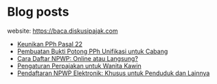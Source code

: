 # Blog posts

website: https://baca.diskusipajak.com

<!-- BLOG-POST-LIST:START -->
- [Keunikan PPh Pasal 22](https://baca.diskusipajak.com/keunikan-pph-pasal-22/)
- [Pembuatan Bukti Potong PPh Unifikasi untuk Cabang](https://baca.diskusipajak.com/pembuatan-bukti-potong-pph-unifikasi-untuk-cabang/)
- [Cara Daftar NPWP: Online atau Langsung?](https://baca.diskusipajak.com/cara-daftar-npwp-online-atau-langsung/)
- [Pengaturan Perpajakan untuk Wanita Kawin](https://baca.diskusipajak.com/pengaturan-perpajakan-untuk-wanita-kawin/)
- [Pendaftaran NPWP Elektronik: Khusus untuk Penduduk dan Lainnya](https://baca.diskusipajak.com/pendaftaran-npwp-elektronik-khusus-untuk-penduduk-dan-lainnya/)
<!-- BLOG-POST-LIST:END -->

<!--
**kelaspajak/kelaspajak** is a ✨ _special_ ✨ repository because its `README.md` (this file) appears on your GitHub profile.

Here are some ideas to get you started:

- 🔭 I’m currently working on ...
- 🌱 I’m currently learning ...
- 👯 I’m looking to collaborate on ...
- 🤔 I’m looking for help with ...
- 💬 Ask me about ...
- 📫 How to reach me: ...
- 😄 Pronouns: ...
- ⚡ Fun fact: ...
-->
